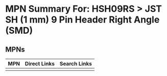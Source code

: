 



# MPN Summary For: HSH09RS > JST SH (1 mm) 9 Pin Header Right Angle (SMD)

## MPNs
  

|MPN|Direct Links|Search Links|
| :--- | :--- | :--- |
||||
